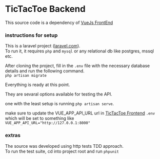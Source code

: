 # TicTacToe Backend

This source code is a dependency of [VueJs FrontEnd](https://github.com/sjmarve/tic-tak-toe-frontend) 

### instructions for setup
This is a laravel project ([laravel.com](laravel.com)).   
To run it, it requires `php` and `mysql` or any relational db like postgres, mssql etc.

After cloning the project, fill in the `.env` file with the necessary database details and run the following command.   
`php artisan migrate`

Everything is ready at this point.

They are sevaral options available for testing the API.

one with the least setup is running `php artisan serve`.

make sure to update the VUE_APP_API_URL url in [TicTacToe Frontend](https://github.com/sjmarve/tic-tak-toe-frontend)  `.env` 
which will be set to something like `VUE_APP_API_URL="http://127.0.0.1:8000"`

### extras
The source was developed using http tests TDD approach.   
To run the test suite, cd into project root and run `phpunit`
